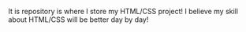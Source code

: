 It is repository is where I store my HTML/CSS project! 
I believe my skill about HTML/CSS will be better day by day!
